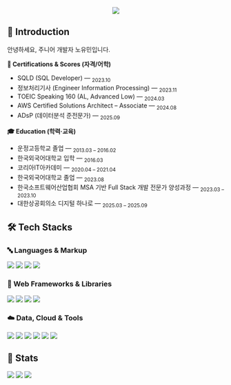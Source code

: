 <div align="center">
  <img src="https://capsule-render.vercel.app/api?type=cylinder&color=gradient&height=120&text=youmin%27s%20github&animation=fadeIn&fontColor=000000&fontSize=40" />
</div>

## 🙌 Introduction
안녕하세요, 주니어 개발자 노유민입니다.

<!-- 📜 Certifications -->
<b>📜 Certifications & Scores (자격/어학)</b>

- SQLD (SQL Developer) — <sub>2023.10</sub>  
- 정보처리기사 (Engineer Information Processing) — <sub>2023.11</sub>  
- TOEIC Speaking 160 (AL, Advanced Low) — <sub>2024.03</sub>  
- AWS Certified Solutions Architect – Associate — <sub>2024.08</sub>  
- ADsP (데이터분석 준전문가) — <sub>2025.09</sub>  


<!-- 🎓 Education -->
  <b>🎓 Education (학력·교육)</b>

- 운정고등학교 졸업 — <sub>2013.03 – 2016.02</sub>  
- 한국외국어대학교 입학 — <sub>2016.03</sub>  
- 코리아IT아카데미 — <sub>2020.04 – 2021.04</sub>  
- 한국외국어대학교 졸업 — <sub>2023.08</sub>  
- 한국소프트웨어산업협회 MSA 기반 Full Stack 개발 전문가 양성과정 — <sub>2023.03 – 2023.10</sub>  
- 대한상공회의소 디지털 하나로 — <sub>2025.03 – 2025.09</sub>  

## 🛠️ Tech Stacks

### 🔤 Languages & Markup
<p>
  <img src="https://img.shields.io/badge/CSS3-1572B6?style=flat&logo=css3&logoColor=white"/>
  <img src="https://img.shields.io/badge/Java-007396?style=flat&logo=java&logoColor=white"/>
  <img src="https://img.shields.io/badge/JavaScript-F7DF1E?style=flat&logo=javascript&logoColor=white"/>
  <img src="https://img.shields.io/badge/TypeScript-007ACC?style=flat&logo=typescript&logoColor=white"/>
</p>

### 🧩 Web Frameworks & Libraries
<p>
  <img src="https://img.shields.io/badge/React-61DAFB?style=flat&logo=react&logoColor=white"/>
  <img src="https://img.shields.io/badge/Next.js-000000?style=flat&logo=nextdotjs&logoColor=white"/>
  <img src="https://img.shields.io/badge/Spring_Boot-6DB33F?style=flat&logo=springboot&logoColor=white"/>
  <img src="https://img.shields.io/badge/Tailwind_CSS-06B6D4?style=flat&logo=tailwindcss&logoColor=white"/>
</p>

### ☁️ Data, Cloud & Tools
<p>
  <img src="https://img.shields.io/badge/GitHub-181717?style=flat&logo=github&logoColor=white"/>
  <img src="https://img.shields.io/badge/Figma-F24E1E?style=flat&logo=figma&logoColor=white"/>
  <img src="https://img.shields.io/badge/MySQL-4479A1?style=flat&logo=mysql&logoColor=white"/>
  <img src="https://img.shields.io/badge/Oracle-F80000?style=flat&logo=oracle&logoColor=white"/>
  <img src="https://img.shields.io/badge/Prisma-2D3748?style=flat&logo=prisma&logoColor=white"/>
  <img src="https://img.shields.io/badge/Amazon_AWS-232F3E?style=flat&logo=amazonaws&logoColor=white"/>
</p>

## 🏅 Stats
<p>
  <img src="https://github-readme-solvedac.hyp3rflow.vercel.app/api/?handle=caffrose" />
  <img src="https://github-readme-stats.vercel.app/api?username=caffrose415&show_icons=true&bg_color=180,ffffff,ffffff&title_color=000000&text_color=000000" />
  <img src="https://github-readme-stats.vercel.app/api/top-langs/?username=caffrose415&layout=compact&bg_color=180,ffffff,ffffff&title_color=000000&text_color=000000" />
</p>
